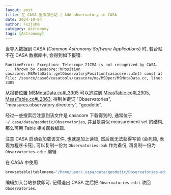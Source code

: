 ```yaml
---
layout: post
title: 在 CASA 里添加台站 | Add observatory in CASA
date: 2024-10-04
author: Fxzjshm
category: Astronomy
tags: [Astronomy]
---
```


当导入数据到 CASA (_Common Astronomy Software Applications_) 时,
若台站不在 CASA 数据库中, 会得到如下报错:

```
RuntimeError: Exception: Telescope 21CMA is not recognized by CASA.
... thrown by casacore::MPosition casacore::MSMetaData::getObservatoryPosition(casacore::uInt) const at File: /source/casa6/casatools/casacore/ms/MSOper/MSMetaData.cc, line: 3305
```

从报错位置 [MSMetaData.cc#L3305](https://github.com/casacore/casacore/blob/bf9e411892b3816724eb11737cc32d12f86a6436/ms/MSOper/MSMetaData.cc#L3305) 可以追踪到 [MeasTable.cc#L2905](https://github.com/casacore/casacore/blob/bf9e411892b3816724eb11737cc32d12f86a6436/measures/Measures/MeasTable.cc#L2905), [MeasTable.cc#L2863](https://github.com/casacore/casacore/blob/bf9e411892b3816724eb11737cc32d12f86a6436/measures/Measures/MeasTable.cc#L2863), 得到关键词 "Observatories",
"measures.observatory.directory", "geodetic".

经过一些搜索后注意到该文件是 casacore 下载得到的, 通常位于 `~/.casa/data/geodetic/Observatories`, 并且是类似 measurement set 的结构, 那么可用 Table 相关函数编辑.

注意 CASA 启动会加载该文件, 也就是加上读锁, 然后就无法获得写锁 (会死锁, 表现为程序卡死), 可以复制一份为 `Observatories-bak` 作为备份, 再复制一份为 `Observatories-edit` 编辑.

在 CASA 中使用

```python
browsetable(tablename="/home/user/.casa/data/geodetic/Observatories-edit")
```

编辑加入台站参数即可. 记得退出 CASA 之后把 `Observatories-edit` 改回 `Observatories`.
